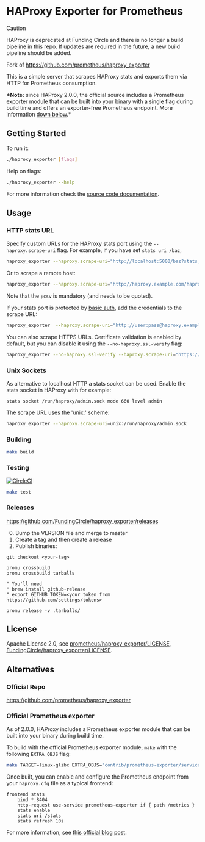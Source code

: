 # HAProxy Exporter for Prometheus

> [!Caution]
> HAProxy is deprecated at Funding Circle and there is no longer a build pipeline in this repo. If updates are required in the future, a new build pipeline should be added.

Fork of https://github.com/prometheus/haproxy_exporter

This is a simple server that scrapes HAProxy stats and exports them via HTTP for
Prometheus consumption.

**\*Note:** since HAProxy 2.0.0, the official source includes a Prometheus exporter module that can be built into your binary with a single flag during build time and offers an exporter-free Prometheus endpoint. More information [down below](#official-prometheus-exporter).*

## Getting Started

To run it:

```bash
./haproxy_exporter [flags]
```

Help on flags:

```bash
./haproxy_exporter --help
```

For more information check the [source code documentation][gdocs].

[gdocs]: https://godoc.org/github.com/FundingCircle/haproxy_exporter

## Usage

### HTTP stats URL

Specify custom URLs for the HAProxy stats port using the `--haproxy.scrape-uri`
flag. For example, if you have set `stats uri /baz`,

```bash
haproxy_exporter --haproxy.scrape-uri="http://localhost:5000/baz?stats;csv"
```

Or to scrape a remote host:

```bash
haproxy_exporter --haproxy.scrape-uri="http://haproxy.example.com/haproxy?stats;csv"
```

Note that the `;csv` is mandatory (and needs to be quoted).

If your stats port is protected by [basic auth][], add the credentials to the
scrape URL:

```bash
haproxy_exporter  --haproxy.scrape-uri="http://user:pass@haproxy.example.com/haproxy?stats;csv"
```

You can also scrape HTTPS URLs. Certificate validation is enabled by default, but
you can disable it using the `--no-haproxy.ssl-verify` flag:

```bash
haproxy_exporter --no-haproxy.ssl-verify --haproxy.scrape-uri="https://haproxy.example.com/haproxy?stats;csv"
```

[basic auth]: https://cbonte.github.io/haproxy-dconv/configuration-1.6.html#4-stats%20auth

### Unix Sockets

As alternative to localhost HTTP a stats socket can be used. Enable the stats
socket in HAProxy with for example:


    stats socket /run/haproxy/admin.sock mode 660 level admin


The scrape URL uses the 'unix:' scheme:

```bash
haproxy_exporter --haproxy.scrape-uri=unix:/run/haproxy/admin.sock
```

### Building

```bash
make build
```

### Testing

[![CircleCI](https://circleci.com/gh/FundingCircle/haproxy_exporter/tree/master.svg?style=shield)][circleci]

```bash
make test
```

[circleci]: https://circleci.com/gh/FundingCircle/haproxy_exporter

### Releases

https://github.com/FundingCircle/haproxy_exporter/releases

0. Bump the VERSION file and merge to master
1. Create a tag and then create a release
2. Publish binaries:

```
git checkout <your-tag>

promu crossbuild
promu crossbuild tarballs

" You'll need
" brew install github-release
" export GITHUB_TOKEN=<your token from https://github.com/settings/tokens>

promu release -v .tarballs/
```

## License

Apache License 2.0, see [prometheus/haproxy_exporter/LICENSE](https://github.com/prometheus/haproxy_exporter/blob/master/LICENSE), [FundingCircle/haproxy_exporter/LICENSE](https://github.com/FundingCircle/haproxy_exporter/blob/master/LICENSE).

## Alternatives

### Official Repo

https://github.com/prometheus/haproxy_exporter

### Official Prometheus exporter

As of 2.0.0, HAProxy includes a Prometheus exporter module that can be built into your binary during build time.

To build with the official Prometheus exporter module, `make` with the following `EXTRA_OBJS` flag:

```bash
make TARGET=linux-glibc EXTRA_OBJS="contrib/prometheus-exporter/service-prometheus.o"
```

Once built, you can enable and configure the Prometheus endpoint from your `haproxy.cfg` file as a typical frontend:

```haproxy
frontend stats
    bind *:8404
    http-request use-service prometheus-exporter if { path /metrics }
    stats enable
    stats uri /stats
    stats refresh 10s
```

For more information, see [this official blog post](https://www.haproxy.com/blog/haproxy-exposes-a-prometheus-metrics-endpoint/).
